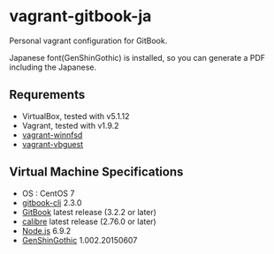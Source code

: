 # vagrant-gitbook-ja

Personal vagrant configuration for GitBook.

Japanese font(GenShinGothic) is installed, so you can generate a PDF including the Japanese.

## Requrements

- VirtualBox, tested with v5.1.12
- Vagrant, tested with v1.9.2
- [vagrant\-winnfsd](https://github.com/winnfsd/vagrant-winnfsd)
- [vagrant\-vbguest](https://github.com/dotless-de/vagrant-vbguest)

## Virtual Machine Specifications

- OS : CentOS 7
- [gitbook-cli](https://github.com/GitbookIO/gitbook-cli) 2.3.0
- [GitBook](https://github.com/GitbookIO/gitbook) latest release (3.2.2 or later)
- [calibre](https://calibre-ebook.com/) latest release (2.76.0 or later)
- [Node\.js](https://nodejs.org/) 6.9.2
- [GenShinGothic](http://jikasei.me/font/genshin/) 1.002.20150607
